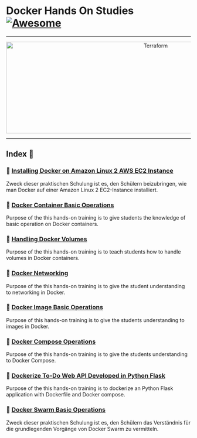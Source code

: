 Docker Hands On Studies  [![Awesome](https://cdn.rawgit.com/sindresorhus/awesome/d7305f38d29fed78fa85652e3a63e154dd8e8829/media/badge.svg)](https://github.com/sindresorhus/awesome)
===============
<hr>

<p align="center">
    <img alt="Terraform" src="https://cdn.worldvectorlogo.com/logos/docker.svg" height="250" width="800">
</p>
<hr>

## Index 📜

### 🔖 [Installing Docker on Amazon Linux 2 AWS EC2 Instance](https://github.com/latifyildirim/Docker_hands_on/tree/main/01-Installing-on-ec2-linux2)
Zweck dieser praktischen Schulung ist es, den Schülern beizubringen, wie man Docker auf einer Amazon Linux 2 EC2-Instance installiert.

### 🔖 [Docker Container Basic Operations](https://github.com/latifyildirim/Docker_hands_on/tree/main/02-Container-basic-operations)
Purpose of the this hands-on training is to give students the knowledge of basic operation on Docker containers.

### 🔖 [Handling Docker Volumes](https://github.com/latifyildirim/Docker_hands_on/tree/main/03-Handling-volumes)
Purpose of the this hands-on training is to teach students how to handle volumes in Docker containers. 

### 🔖 [Docker Networking](https://github.com/latifyildirim/Docker_hands_on/tree/main/04-Network)
Purpose of the this hands-on training is to give the student understanding to networking in Docker.

### 🔖 [Docker Image Basic Operations](https://github.com/latifyildirim/Docker_hands_on/tree/main/05-Image-basic-operations)
Purpose of this hands-on training is to give the students understanding to images in Docker.

### 🔖 [Docker Compose Operations](https://github.com/latifyildirim/Docker_hands_on/tree/main/06-Compose-operations)
Purpose of the this hands-on training is to give the students understanding to Docker Compose.

### 🔖 [Dockerize To-Do Web API Developed in Python Flask](https://github.com/latifyildirim/Docker_hands_on/tree/main/07-Dockerize-to-do-app-on-python-flask)
Purpose of the this hands-on training is to dockerize an Python Flask application with Dockerfile and Docker compose.

### 🔖 [Docker Swarm Basic Operations](https://github.com/latifyildirim/Docker_hands_on/tree/main/docker-swarm-basic-operations)
Zweck dieser praktischen Schulung ist es, den Schülern das Verständnis für die grundlegenden Vorgänge von Docker Swarm zu vermitteln.